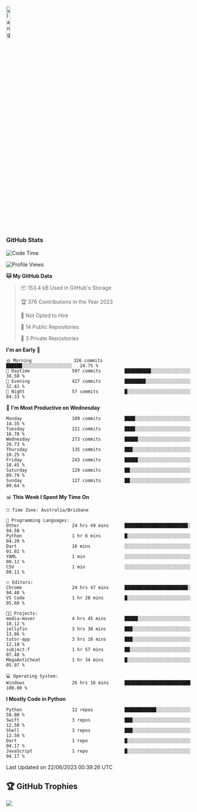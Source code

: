 <p align="left"><img width=15%" src="https://github.com/alansmathew/alansmathew/raw/master/lang.gif" alt="lang image here" /></p>

# <h3 align="left">GitHub Stats</h3>

<!--START_SECTION:waka-->
![Code Time](http://img.shields.io/badge/Code%20Time-253%20hrs%2018%20mins-blue)

![Profile Views](http://img.shields.io/badge/Profile%20Views-0-blue)

**🐱 My GitHub Data** 

> 📦 153.4 kB Used in GitHub's Storage 
 > 
> 🏆 376 Contributions in the Year 2023
 > 
> 🚫 Not Opted to Hire
 > 
> 📜 14 Public Repositories 
 > 
> 🔑 3 Private Repositories 
 > 
**I'm an Early 🐤** 

```text
🌞 Morning                326 commits         ██████░░░░░░░░░░░░░░░░░░░   24.75 % 
🌆 Daytime                507 commits         ██████████░░░░░░░░░░░░░░░   38.50 % 
🌃 Evening                427 commits         ████████░░░░░░░░░░░░░░░░░   32.42 % 
🌙 Night                  57 commits          █░░░░░░░░░░░░░░░░░░░░░░░░   04.33 % 
```
📅 **I'm Most Productive on Wednesday** 

```text
Monday                   189 commits         ████░░░░░░░░░░░░░░░░░░░░░   14.35 % 
Tuesday                  221 commits         ████░░░░░░░░░░░░░░░░░░░░░   16.78 % 
Wednesday                273 commits         █████░░░░░░░░░░░░░░░░░░░░   20.73 % 
Thursday                 135 commits         ███░░░░░░░░░░░░░░░░░░░░░░   10.25 % 
Friday                   243 commits         █████░░░░░░░░░░░░░░░░░░░░   18.45 % 
Saturday                 129 commits         ██░░░░░░░░░░░░░░░░░░░░░░░   09.79 % 
Sunday                   127 commits         ██░░░░░░░░░░░░░░░░░░░░░░░   09.64 % 
```


📊 **This Week I Spent My Time On** 

```text
🕑︎ Time Zone: Australia/Brisbane

💬 Programming Languages: 
Other                    24 hrs 49 mins      ████████████████████████░   94.50 % 
Python                   1 hr 6 mins         █░░░░░░░░░░░░░░░░░░░░░░░░   04.20 % 
Dart                     16 mins             ░░░░░░░░░░░░░░░░░░░░░░░░░   01.02 % 
YAML                     1 min               ░░░░░░░░░░░░░░░░░░░░░░░░░   00.12 % 
CSV                      1 min               ░░░░░░░░░░░░░░░░░░░░░░░░░   00.11 % 

🔥 Editors: 
Chrome                   24 hrs 47 mins      ████████████████████████░   94.40 % 
VS Code                  1 hr 28 mins        █░░░░░░░░░░░░░░░░░░░░░░░░   05.60 % 

🐱‍💻 Projects: 
media-mover              4 hrs 45 mins       █████░░░░░░░░░░░░░░░░░░░░   18.12 % 
jellyfin                 3 hrs 38 mins       ███░░░░░░░░░░░░░░░░░░░░░░   13.86 % 
tutor-app                3 hrs 10 mins       ███░░░░░░░░░░░░░░░░░░░░░░   12.10 % 
subject-f                1 hr 57 mins        ██░░░░░░░░░░░░░░░░░░░░░░░   07.48 % 
MegaAntiCheat            1 hr 34 mins        █░░░░░░░░░░░░░░░░░░░░░░░░   05.97 % 

💻 Operating System: 
Windows                  26 hrs 16 mins      █████████████████████████   100.00 % 
```

**I Mostly Code in Python** 

```text
Python                   12 repos            ████████████░░░░░░░░░░░░░   50.00 % 
Swift                    3 repos             ███░░░░░░░░░░░░░░░░░░░░░░   12.50 % 
Shell                    3 repos             ███░░░░░░░░░░░░░░░░░░░░░░   12.50 % 
Dart                     1 repo              █░░░░░░░░░░░░░░░░░░░░░░░░   04.17 % 
JavaScript               1 repo              █░░░░░░░░░░░░░░░░░░░░░░░░   04.17 % 
```




 Last Updated on 22/06/2023 00:39:26 UTC
<!--END_SECTION:waka-->

## 🏆 GitHub Trophies

![](https://github-profile-trophy.vercel.app/?username=samh06&theme=discord&no-frame=true&no-bg=false&margin-w=4)
